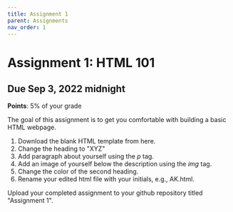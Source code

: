 ```yaml
---
title: Assignment 1
parent: Assignments
nav_order: 1
---
```


# Assignment 1: HTML 101 

## Due Sep 3, 2022 midnight
**Points**: 5% of your grade <br>

The goal of this assignment is to get you comfortable with building a basic HTML webpage.

1. Download the blank HTML template from here.
2. Change the heading to "XYZ"
3. Add paragraph about yourself using the *p* tag.
4. Add an image of yourself below the description using the *img* tag.
5. Change the color of the second heading.
6. Rename your edited html file with your initials, e.g., AK.html.

Upload your completed assignment to your github repository titled "Assignment 1". 



